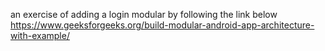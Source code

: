 an exercise of adding a login modular by following the link below
https://www.geeksforgeeks.org/build-modular-android-app-architecture-with-example/
